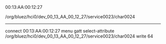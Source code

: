 00:13:AA:00:12:27

/org/bluez/hci0/dev_00_13_AA_00_12_27/service0023/char0024

---

connect 00:13:AA:00:12:27
menu gatt
select-attribute /org/bluez/hci0/dev_00_13_AA_00_12_27/service0023/char0024
write 64




